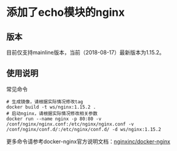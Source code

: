 # 添加了echo模块的nginx
## 版本
目前仅支持mainline版本，当前（2018-08-17）最新版本为1.15.2。
## 使用说明
常见命令
```shell
# 生成镜像，请根据实际情况修改tag
docker build -t ws/nginx:1.15.2 .
# 启动nginx，请根据实际情况修改相关参数
docker run --name nginx -p 80:80 -v /conf/nginx/nginx.conf:/etc/nginx/nginx.conf -v /conf/nginx/conf.d/:/etc/nginx/conf.d/ -d ws/nginx:1.15.2
```
更多命令请参考docker-nginx官方说明文档：[nginxinc/docker-nginx](https://github.com/nginxinc/docker-nginx)
